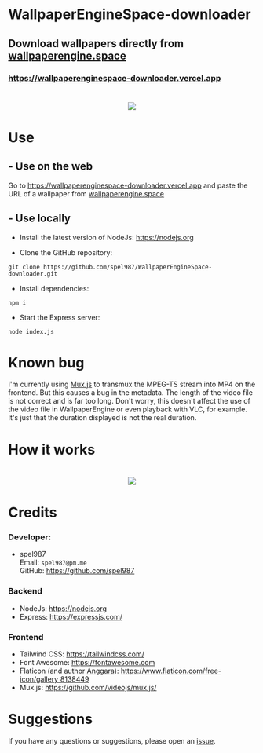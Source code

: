 # WallpaperEngineSpace-downloader
## Download wallpapers directly from [wallpaperengine.space](https://wallpaperengine.space)

### https://wallpaperenginespace-downloader.vercel.app

<h1 align="center">
	<a href="#"><img src="https://i.imgur.com/VwsdHYj.png"></a>
</h1>

# Use

## - Use on the web

Go to https://wallpaperenginespace-downloader.vercel.app and paste the URL of a wallpaper from [wallpaperengine.space](https://wallpaperengine.space)

## - Use locally

- Install the latest version of NodeJs: https://nodejs.org

- Clone the GitHub repository:

```
git clone https://github.com/spel987/WallpaperEngineSpace-downloader.git
```

- Install dependencies:

```
npm i
```

- Start the Express server:

```
node index.js
```

# Known bug

I'm currently using [Mux.js](https://github.com/videojs/mux.js/) to transmux the MPEG-TS stream into MP4 on the frontend. But this causes a bug in the metadata. The length of the video file is not correct and is far too long. Don't worry, this doesn't affect the use of the video file in WallpaperEngine or even playback with VLC, for example. It's just that the duration displayed is not the real duration.

# How it works

<h1 align="center">
	<a href="#"><img src="https://i.imgur.com/zW22y90.png"></a>
</h1>

# Credits

### Developer:

- spel987<br>
    Email: `spel987@pm.me`<br>
    GitHub: https://github.com/spel987
### Backend

- NodeJs: https://nodejs.org
- Express: https://expressjs.com/
### Frontend

- Tailwind CSS: https://tailwindcss.com/
- Font Awesome: https://fontawesome.com
- Flaticon (and author [Anggara](https://www.flaticon.com/authors/anggara)): https://www.flaticon.com/free-icon/gallery_8138449
- Mux.js: https://github.com/videojs/mux.js/

# Suggestions

If you have any questions or suggestions, please open an [issue](https://github.com/spel987/WallpaperEngineSpace-downloader/issues).
